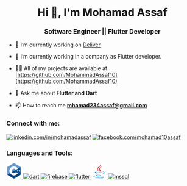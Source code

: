 <h1 align="center">Hi 👋, I'm Mohamad Assaf</h1>
<h3 align="center">Software Engineer || Flutter Developer</h3>

- 🔭 I’m currently working on [Deliver](https://github.com/MohammadAssaf10/Deliver.git)

- 🌱 I’m currently working in a company as Flutter developer.

- 👨‍💻 All of my projects are available at [https://github.com/MohammadAssaf10](https://github.com/MohammadAssaf10)

- 💬 Ask me about **Flutter and Dart**

- 📫 How to reach me **mhamad234assaf@gmail.com**

<h3 align="left">Connect with me:</h3>
<p align="left">
<a href="https://linkedin.com/in/linkedin.com/in/mohamadassaf" target="blank"><img align="center" src="https://raw.githubusercontent.com/rahuldkjain/github-profile-readme-generator/master/src/images/icons/Social/linked-in-alt.svg" alt="linkedin.com/in/mohamadassaf" height="30" width="40" /></a>
<a href="https://fb.com/facebook.com/mohamad10assaf" target="blank"><img align="center" src="https://raw.githubusercontent.com/rahuldkjain/github-profile-readme-generator/master/src/images/icons/Social/facebook.svg" alt="facebook.com/mohamad10assaf" height="30" width="40" /></a>
</p>

<h3 align="left">Languages and Tools:</h3>
<p align="left"> <a href="https://www.w3schools.com/cpp/" target="_blank" rel="noreferrer"> <img src="https://raw.githubusercontent.com/devicons/devicon/master/icons/cplusplus/cplusplus-original.svg" alt="cplusplus" width="40" height="40"/> </a> <a href="https://dart.dev" target="_blank" rel="noreferrer"> <img src="https://www.vectorlogo.zone/logos/dartlang/dartlang-icon.svg" alt="dart" width="40" height="40"/> </a> <a href="https://firebase.google.com/" target="_blank" rel="noreferrer"> <img src="https://www.vectorlogo.zone/logos/firebase/firebase-icon.svg" alt="firebase" width="40" height="40"/> </a> <a href="https://flutter.dev" target="_blank" rel="noreferrer"> <img src="https://www.vectorlogo.zone/logos/flutterio/flutterio-icon.svg" alt="flutter" width="40" height="40"/> </a> <a href="https://www.java.com" target="_blank" rel="noreferrer"> <img src="https://raw.githubusercontent.com/devicons/devicon/master/icons/java/java-original.svg" alt="java" width="40" height="40"/> </a> <a href="https://www.microsoft.com/en-us/sql-server" target="_blank" rel="noreferrer"> <img src="https://www.svgrepo.com/show/303229/microsoft-sql-server-logo.svg" alt="mssql" width="40" height="40"/> </a> </p>

